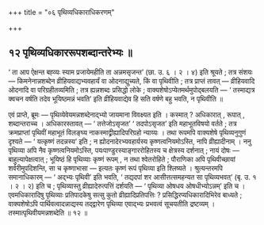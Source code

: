 +++
title = "०६ पृथिव्यधिकाराधिकरणम्"

+++

## १२ पृथिव्यधिकाररूपशब्दान्तरेभ्यः ॥

‘ ता आप ऐक्षन्त बह्व्यः स्याम प्रजायेमहीति ता अन्नमसृजन्त’ (छा. उ. ६ । २ । ४) इति श्रूयते ; तत्र संशयः — किमनेनान्नशब्देन व्रीहियवाद्यभ्यवहार्यं वा ओदनाद्युच्यते, किं वा पृथिवीति ; तत्र प्राप्तं तावत् — व्रीहियवादि ओदनादि वा परिग्रहीतव्यमिति ; तत्र ह्यन्नशब्दः प्रसिद्धो लोके ; वाक्यशेषोऽप्येतमर्थमुपोद्बलयति — ‘ तस्माद्यत्र क्वचन वर्षति तदेव भूयिष्ठमन्नं भवति’ इति व्रीहियवाद्येव हि सति वर्षणे बहु भवति, न पृथिवीति ॥

एवं प्राप्ते, ब्रूमः — पृथिव्येवेयमन्नशब्देनाद्भ्यो जायमाना विवक्ष्यत इति । कस्मात् ? अधिकारात् , रूपात् , शब्दान्तराच्च । अधिकारस्तावत् — ‘ तत्तेजोऽसृजत’ ‘ तदपोऽसृजत’ इति महाभूतविषयो वर्तते ; तत्र क्रमप्राप्तां पृथिवीं महाभूतं विलङ्घ्य नाकस्माद्व्रीह्यादिपरिग्रहो न्याय्यः । तथा रूपमपि वाक्यशेषे पृथिव्यनुगुणं दृश्यते — ‘ यत्कृष्णं तदन्नस्य’ इति ; न ह्योदनादेरभ्यवहार्यस्य कृष्णत्वनियमोऽस्ति, नापि व्रीह्यादीनाम् । ननु पृथिव्या अपि नैव कृष्णत्वनियमोऽस्ति, पयःपाण्डुरस्याङ्गाररोहितस्य च क्षेत्रस्य दर्शनात् ; नायं दोषः — बाहुल्यापेक्षत्वात् ; भूयिष्ठं हि पृथिव्याः कृष्णं रूपम् , न तथा श्वेतरोहिते ; पौराणिका अपि पृथिवीच्छायां शर्वरीमुपदिशन्ति, सा च कृष्णाभासा — इत्यतः कृष्णं रूपं पृथिव्या इति श्लिष्यते । श्रुत्यन्तरमपि समानाधिकारम् — ‘ अद्भ्यः पृथिवी’ इति भवति, ‘ तद्यदपां शर आसीत्तत्समहन्यत सा पृथिव्यभवत्’ (बृ. उ. १ । २ । २) इति च ; पृथिव्यास्तु व्रीह्यादेरुत्पत्तिं दर्शयति — ‘ पृथिव्या ओषधय ओषधीभ्योऽन्नम्’ इति च । एवमधिकारादिषु पृथिव्याः प्रतिपादकेषु सत्सु कुतो व्रीह्यादिप्रतिपत्तिः ? प्रसिद्धिरप्यधिकारादिभिरेव बाध्यते ; वाक्यशेषोऽपि पार्थिवत्वादन्नाद्यस्य तद्द्वारेण पृथिव्या एवाद्भ्यः प्रभवत्वं सूचयतीति द्रष्टव्यम् । तस्मात्पृथिवीयमन्नशब्देति ॥ १२ ॥

